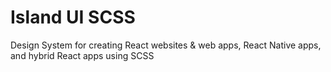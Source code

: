 # Island UI SCSS
Design System for creating React websites &amp; web apps, React Native apps, and hybrid React apps using SCSS
